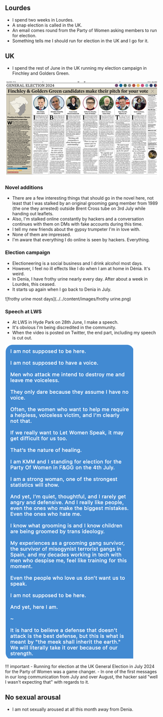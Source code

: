 ## Lourdes

- I spend two weeks in Lourdes.
- A snap election is called in the UK.
- An email comes round from the Party of Women asking members to run for election.
- Something tells me I should run for election in the UK and I go for it.

## UK

- I spend the rest of June in the UK running my election campaign in Finchley and Golders Green.

![Barnet post](../../content/documents/barnet-post.png)

### Novel additions

- There are a few interesting things that should go in the novel here, not least that I was stalked by an original grooming gang member from 1989 (the one they arrested) outside Brent Cross tube on 3rd July while handing out leaflets.
- Also, I'm stalked online constantly by hackers and a conversation continues with them on DMs with fake accounts during this time.
- I tell my new friends about the gypsy trumpeter I'm in love with.
- None of them are impressed.
- I'm aware that everything I do online is seen by hackers. Everything.

### Election campaign

- Electioneering is a social business and I drink alcohol most days.
- However, I feel no ill effects like I do when I am at home in Dénia. It's weird.
- In Denia, I have frothy urine nearly every day. After about a week in Lourdes, this ceased.
- It starts up again when I go back to Denia in July.

![frothy urine most days](../../content/images/frothy urine.png)

### Speech at LWS

- At LWS in Hyde Park on 28th June, I make a speech.
- It's obvious I'm being discredited in the community.
- When the video is posted on Twitter, the end part, including my speech is cut out.

![my speech](../../content/documents/speeches/my-speech.png)

!!! important
    - Running for election at the UK General Election in July 2024 for the Party of Women was a game changer.
    - In one of the first messages in our long communication from July and over August, the hacker said "well I wasn't expecting that" with regards to it.

## No sexual arousal

- I am not sexually aroused at all this month away from Denia.
